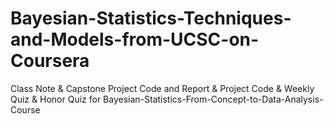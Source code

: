 # Bayesian-Statistics-Techniques-and-Models-from-UCSC-on-Coursera
Class Note &amp; Capstone Project Code and Report &amp; Project Code &amp; Weekly Quiz &amp; Honor Quiz for Bayesian-Statistics-From-Concept-to-Data-Analysis-Course
